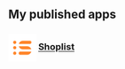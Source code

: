 ## My published apps

### <img src="./Shoplist/shoplist-logo.png" width="50" align="center"> [Shoplist](./Shoplist/index.md)
